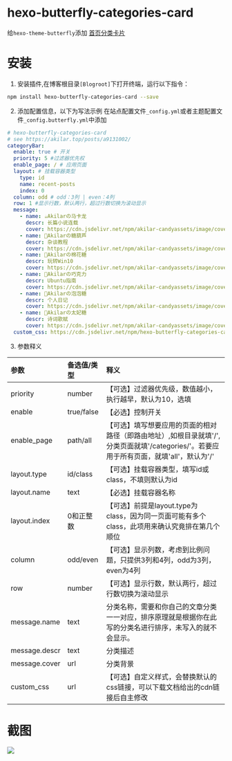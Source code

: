 # hexo-butterfly-categories-card

给`hexo-theme-butterfly`添加 [首页分类卡片](https://akilar.top/posts/a9131002/)

# 安装

1. 安装插件,在博客根目录`[Blogroot]`下打开终端，运行以下指令：
  ```bash
  npm install hexo-butterfly-categories-card --save
  ```

2. 添加配置信息，以下为写法示例
  在站点配置文件`_config.yml`或者主题配置文件`_config.butterfly.yml`中添加

  ```yaml
  # hexo-butterfly-categories-card
  # see https://akilar.top/posts/a9131002/
  categoryBar:
    enable: true # 开关
    priority: 5 #过滤器优先权
    enable_page: / # 应用页面
    layout: # 挂载容器类型
      type: id
      name: recent-posts
      index: 0
    column: odd # odd：3列 | even：4列
    row: 1 #显示行数，默认两行，超过行数切换为滚动显示
    message:
      - name: ☕Akilarの马卡龙
        descr: 长篇小说连载
        cover: https://cdn.jsdelivr.net/npm/akilar-candyassets/image/cover1.webp
      - name: 🍡Akilarの糖葫芦
        descr: 杂谈教程
        cover: https://cdn.jsdelivr.net/npm/akilar-candyassets/image/cover2.webp
      - name: 🍨Akilarの棉花糖
        descr: 玩转Win10
        cover: https://cdn.jsdelivr.net/npm/akilar-candyassets/image/cover3.webp
      - name: 🍫Akilarの巧克力
        descr: Ubuntu指南
        cover: https://cdn.jsdelivr.net/npm/akilar-candyassets/image/cover4.webp
      - name: 🍬Akilarの泡泡糖
        descr: 个人日记
        cover: https://cdn.jsdelivr.net/npm/akilar-candyassets/image/cover5.webp
      - name: 🍰Akilarの太妃糖
        descr: 诗词歌赋
        cover: https://cdn.jsdelivr.net/npm/akilar-candyassets/image/cover6.webp
    custom_css: https://cdn.jsdelivr.net/npm/hexo-butterfly-categories-card/lib/categorybar.css
  ```
3. 参数释义

  |参数|备选值/类型|释义|
  |:--|:--|:--|
  |priority|number|【可选】过滤器优先级，数值越小，执行越早，默认为10，选填|
  |enable|true/false|【必选】控制开关|
  |enable_page|path/all|【可选】填写想要应用的页面的相对路径（即路由地址）,如根目录就填'/',分类页面就填'/categories/'。若要应用于所有页面，就填'all'，默认为'/'|
  |layout.type|id/class|【可选】挂载容器类型，填写id或class，不填则默认为id|
  |layout.name|text|【必选】挂载容器名称|
  |layout.index|0和正整数|【可选】前提是layout.type为class，因为同一页面可能有多个class，此项用来确认究竟排在第几个顺位|
  |column|odd/even|【可选】显示列数，考虑到比例问题，只提供3列和4列，odd为3列， even为4列|
  |row|number|【可选】显示行数，默认两行，超过行数切换为滚动显示|
  |message.name|text|分类名称，需要和你自己的文章分类一一对应，排序原理就是根据你在此写的分类名进行排序，未写入的就不会显示。|
  |message.descr|text|分类描述|
  |message.cover|url|分类背景|
  |custom_css|url|【可选】自定义样式，会替换默认的css链接，可以下载文档给出的cdn链接后自主修改|

# 截图
![](https://cdn.jsdelivr.net/npm/akilar-candyassets/image/af2f14fe.png)

